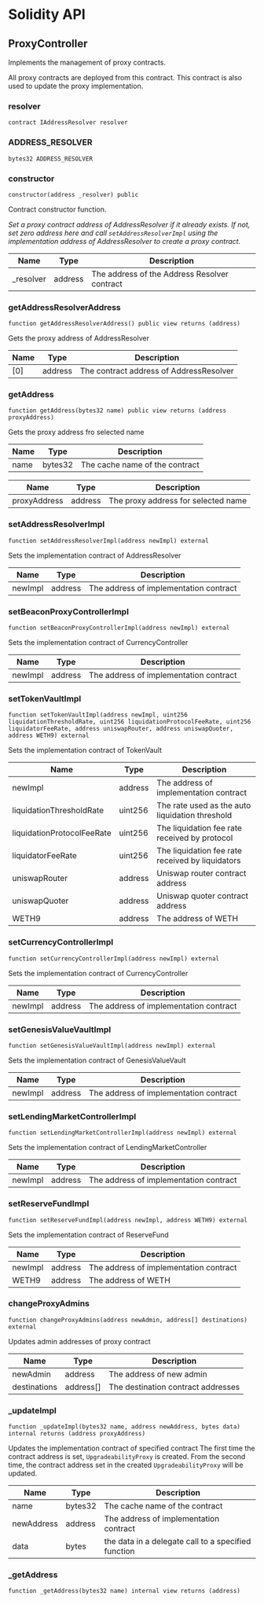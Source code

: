 # Solidity API

## ProxyController

Implements the management of proxy contracts.

All proxy contracts are deployed from this contract.
This contract is also used to update the proxy implementation.

### resolver

```solidity
contract IAddressResolver resolver
```

### ADDRESS_RESOLVER

```solidity
bytes32 ADDRESS_RESOLVER
```

### constructor

```solidity
constructor(address _resolver) public
```

Contract constructor function.

_Set a proxy contract address of AddressResolver if it already exists.
If not, set zero address here and call `setAddressResolverImpl` using the implementation
address of AddressResolver to create a proxy contract._

| Name | Type | Description |
| ---- | ---- | ----------- |
| _resolver | address | The address of the Address Resolver contract |

### getAddressResolverAddress

```solidity
function getAddressResolverAddress() public view returns (address)
```

Gets the proxy address of AddressResolver

| Name | Type | Description |
| ---- | ---- | ----------- |
| [0] | address | The contract address of AddressResolver |

### getAddress

```solidity
function getAddress(bytes32 name) public view returns (address proxyAddress)
```

Gets the proxy address fro selected name

| Name | Type | Description |
| ---- | ---- | ----------- |
| name | bytes32 | The cache name of the contract |

| Name | Type | Description |
| ---- | ---- | ----------- |
| proxyAddress | address | The proxy address for selected name |

### setAddressResolverImpl

```solidity
function setAddressResolverImpl(address newImpl) external
```

Sets the implementation contract of AddressResolver

| Name | Type | Description |
| ---- | ---- | ----------- |
| newImpl | address | The address of implementation contract |

### setBeaconProxyControllerImpl

```solidity
function setBeaconProxyControllerImpl(address newImpl) external
```

Sets the implementation contract of CurrencyController

| Name | Type | Description |
| ---- | ---- | ----------- |
| newImpl | address | The address of implementation contract |

### setTokenVaultImpl

```solidity
function setTokenVaultImpl(address newImpl, uint256 liquidationThresholdRate, uint256 liquidationProtocolFeeRate, uint256 liquidatorFeeRate, address uniswapRouter, address uniswapQuoter, address WETH9) external
```

Sets the implementation contract of TokenVault

| Name | Type | Description |
| ---- | ---- | ----------- |
| newImpl | address | The address of implementation contract |
| liquidationThresholdRate | uint256 | The rate used as the auto liquidation threshold |
| liquidationProtocolFeeRate | uint256 | The liquidation fee rate received by protocol |
| liquidatorFeeRate | uint256 | The liquidation fee rate received by liquidators |
| uniswapRouter | address | Uniswap router contract address |
| uniswapQuoter | address | Uniswap quoter contract address |
| WETH9 | address | The address of WETH |

### setCurrencyControllerImpl

```solidity
function setCurrencyControllerImpl(address newImpl) external
```

Sets the implementation contract of CurrencyController

| Name | Type | Description |
| ---- | ---- | ----------- |
| newImpl | address | The address of implementation contract |

### setGenesisValueVaultImpl

```solidity
function setGenesisValueVaultImpl(address newImpl) external
```

Sets the implementation contract of GenesisValueVault

| Name | Type | Description |
| ---- | ---- | ----------- |
| newImpl | address | The address of implementation contract |

### setLendingMarketControllerImpl

```solidity
function setLendingMarketControllerImpl(address newImpl) external
```

Sets the implementation contract of LendingMarketController

| Name | Type | Description |
| ---- | ---- | ----------- |
| newImpl | address | The address of implementation contract |

### setReserveFundImpl

```solidity
function setReserveFundImpl(address newImpl, address WETH9) external
```

Sets the implementation contract of ReserveFund

| Name | Type | Description |
| ---- | ---- | ----------- |
| newImpl | address | The address of implementation contract |
| WETH9 | address | The address of WETH |

### changeProxyAdmins

```solidity
function changeProxyAdmins(address newAdmin, address[] destinations) external
```

Updates admin addresses of proxy contract

| Name | Type | Description |
| ---- | ---- | ----------- |
| newAdmin | address | The address of new admin |
| destinations | address[] | The destination contract addresses |

### _updateImpl

```solidity
function _updateImpl(bytes32 name, address newAddress, bytes data) internal returns (address proxyAddress)
```

Updates the implementation contract of specified contract
The first time the contract address is set, `UpgradeabilityProxy` is created.
From the second time, the contract address set in the created `UpgradeabilityProxy`
will be updated.

| Name | Type | Description |
| ---- | ---- | ----------- |
| name | bytes32 | The cache name of the contract |
| newAddress | address | The address of implementation contract |
| data | bytes | the data in a delegate call to a specified function |

### _getAddress

```solidity
function _getAddress(bytes32 name) internal view returns (address)
```

